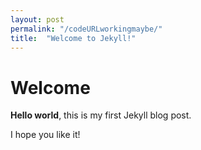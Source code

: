 ```yaml
---
layout: post
permalink: "/codeURLworkingmaybe/"
title:  "Welcome to Jekyll!"
---
```


# Welcome

**Hello world**, this is my first Jekyll blog post.

I hope you like it!
